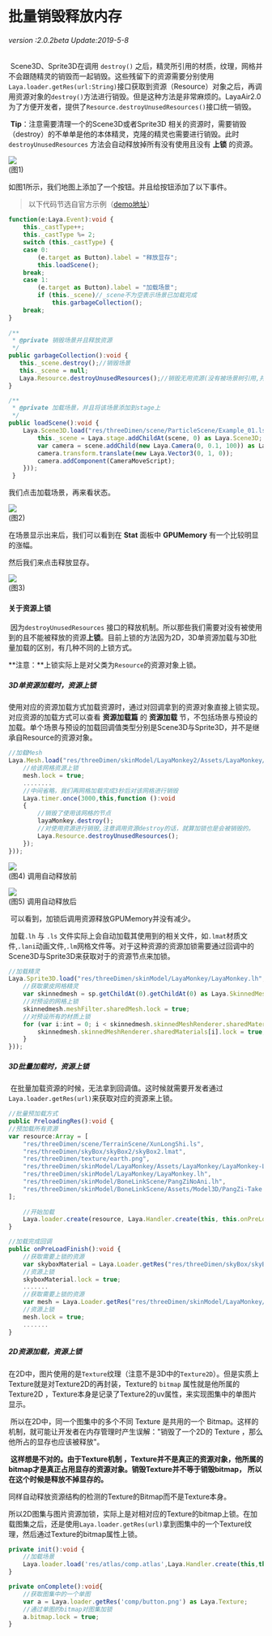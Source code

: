 # 批量销毁释放内存

###### *version :2.0.2beta   Update:2019-5-8*

​		Scene3D、Sprite3D在调用 `destroy()` 之后，精灵所引用的材质，纹理，网格并不会跟随精灵的销毁而一起销毁。这些残留下的资源需要分别使用`Laya.loader.getRes(url:String)`接口获取到资源（Resource）对象之后，再调用资源对象的`destroy()`方法进行销毁。但是这种方法是非常麻烦的。LayaAir2.0为了方便开发者，提供了`Resource.destroyUnusedResources()`接口统一销毁。

​	**Tip**：注意需要清理一个的Scene3D或者Sprite3D 相关的资源时，需要销毁（destroy）的不单单是他的本体精灵，克隆的精灵也需要进行销毁。此时`destroyUnusedResources` 方法会自动释放掉所有没有使用且没有 **上锁** 的资源。

![](img/1.png)<br>(图1)

如图1所示，我们地图上添加了一个按钮。并且给按钮添加了以下事件。

> 以下代码节选自官方示例（[demo地址](https://layaair.ldc.layabox.com/demo2/?language=ch&category=3d&group=Resource&name=GarbageCollection)）

```typescript
function(e:Laya.Event):void {
    this._castType++;
    this._castType %= 2;
    switch (this._castType) {
    case 0: 
    	(e.target as Button).label = "释放显存";
    	this.loadScene();
    break;
    case 1: 
    	(e.target as Button).label = "加载场景";
    	if (this._scene)//_scene不为空表示场景已加载完成
    		this.garbageCollection();
    break;
}
    
/**
 * @private 销毁场景并且释放资源
 */
public garbageCollection():void {
   this._scene.destroy();//销毁场景
   this._scene = null;
   Laya.Resource.destroyUnusedResources();//销毁无用资源(没有被场景树引用,并且没有加资源锁的)
}

/**
 * @private 加载场景，并且将该场景添加到stage上
 */
public loadScene():void {
    Laya.Scene3D.load("res/threeDimen/scene/ParticleScene/Example_01.ls", Laya.Handler.create(this, function(scene:Laya.Scene3D):void {
      	this._scene = Laya.stage.addChildAt(scene, 0) as Laya.Scene3D;
     	var camera = scene.addChild(new Laya.Camera(0, 0.1, 100)) as Laya.Camera;
    	camera.transform.translate(new Laya.Vector3(0, 1, 0));
     	camera.addComponent(CameraMoveScript);
    }));
 }
```

我们点击加载场景，再来看状态。

![](img/2.png)<br>(图2)

在场景显示出来后，我们可以看到在 **Stat** 面板中 **GPUMemory** 有一个比较明显的涨幅。

然后我们来点击释放显存。

![](img/3.png)<br>(图3)

#### 关于资源上锁

​		因为`destroyUnusedResources` 接口的释放机制。所以那些我们需要对没有被使用到的且不能被释放的资源**上锁**。目前上锁的方法因为2D，3D单资源加载与3D批量加载的区别，有几种不同的上锁方式。

​		**注意：**上锁实际上是对父类为`Resource`的资源对象上锁。

##### 3D单资源加载时，资源上锁

​		使用对应的资源加载方式加载资源时，通过对回调拿到的资源对象直接上锁实现。对应资源的加载方式可以查看 **资源加载篇** 的 **资源加载** 节，不包括场景与预设的加载。单个场景与预设的加载回调值类型分别是Scene3D与Sprite3D，并不是继承自Resource的资源对象。

```typescript
//加载Mesh
Laya.Mesh.load("res/threeDimen/skinModel/LayaMonkey2/Assets/LayaMonkey/LayaMonkey-LayaMonkey.lm", Laya.Handler.create(this, function(mesh:Laya.Mesh):void {
    //给该网格资源上锁
    mesh.lock = true;
	........
    //中间省略，我们再网格加载完成3秒后对该网格进行销毁
    Laya.timer.once(3000,this,function ():void 
    {
        //销毁了使用该网格的节点
        layaMonkey.destroy();
        //对使用资源进行销毁,注意调用资源destroy的话，就算加锁也是会被销毁的。
        Laya.Resource.destroyUnusedResources();
    });
}));
```

![](img/4.png)<br>(图4) 调用自动释放前

![](img/5.png)<br>(图5) 调用自动释放后

​	可以看到，加锁后调用资源释放GPUMemory并没有减少。

​	加载`.lh` 与 `.ls` 文件实际上会自动加载其使用到的相关文件，如`.lmat`材质文件,`.lani`动画文件,`.lm`网格文件等。对于这种资源的资源加锁需要通过回调中的Scene3D与Sprite3D来获取对于的资源节点来加锁。

```typescript
//加载精灵
Laya.Sprite3D.load("res/threeDimen/skinModel/LayaMonkey/LayaMonkey.lh", Laya.Handler.create(this, function(sp:Laya.Sprite3D):void {
    //获取蒙皮网格精灵
    var skinnedmesh = sp.getChildAt(0).getChildAt(0) as Laya.SkinnedMeshSprite3D;
    //对预设的网格上锁
    skinnedmesh.meshFilter.sharedMesh.lock = true;
    //对预设所有的材质上锁
    for (var i:int = 0; i < skinnedmesh.skinnedMeshRenderer.sharedMaterials.length;i++ ){
    	skinnedmesh.skinnedMeshRenderer.sharedMaterials[i].lock = true;
    }
}));
```

##### 3D批量加载时，资源上锁

​	在批量加载资源的时候，无法拿到回调值。这时候就需要开发者通过 `Laya.loader.getRes(url)`来获取对应的资源来上锁。

```typescript
//批量预加载方式
public PreloadingRes():void {
//预加载所有资源
var resource:Array = [
    "res/threeDimen/scene/TerrainScene/XunLongShi.ls",
    "res/threeDimen/skyBox/skyBox2/skyBox2.lmat",
    "res/threeDimen/texture/earth.png", 
    "res/threeDimen/skinModel/LayaMonkey/Assets/LayaMonkey/LayaMonkey-LayaMonkey.lm",
    "res/threeDimen/skinModel/LayaMonkey/LayaMonkey.lh", 
    "res/threeDimen/skinModel/BoneLinkScene/PangZiNoAni.lh",
    "res/threeDimen/skinModel/BoneLinkScene/Assets/Model3D/PangZi-Take 001.lani"
];
    
    //开始加载
    Laya.loader.create(resource, Laya.Handler.create(this, this.onPreLoadFinish));
}

//加载完成回调
public onPreLoadFinish():void {
    //获取需要上锁的资源
    var skyboxMaterial = Laya.Loader.getRes("res/threeDimen/skyBox/skyBox2/skyBox2.lmat") as Laya.BaseMaterial;
    //资源上锁
    skyboxMaterial.lock = true;
    .......
    //获取需要上锁的资源
    var mesh = Laya.Loader.getRes("res/threeDimen/skinModel/LayaMonkey/Assets/LayaMonkey/LayaMonkey-LayaMonkey.lm") as Laya.Mesh;
    //资源上锁 
	mesh.lock = true;
	.......
}
```

##### 2D资源加载，资源上锁

​	在2D中，图片使用的是`Texture`纹理（注意不是3D中的`Texture2D`）。但是实质上Texture就是对Texture2D的再封装，Texture的 `bitmap` 属性就是他所属的Texture2D ，Texture本身是记录了Texture2的uv属性，来实现图集中的单图片显示。

​	所以在2D中，同一个图集中的多个不同 Texture 是共用的一个 Bitmap。这样的机制，就可能让开发者在内存管理时产生误解："销毁了一个2D的 Texture ，那么他所占的显存也应该被释放"。

​	**这样想是不对的。由于Texture机制 ，Texture并不是真正的资源对象，他所属的bitmap才是真正占用显存的资源对象。销毁Texture并不等于销毁bitmap， 所以在这个时候是释放不掉显存的。**

同样自动释放资源结构的检测的Texture的Bitmap而不是Texture本身。

​	所以2D图集与图片资源加锁，实际上是对相对应的Texture的bitmap上锁。在加载图集之后，还是使用`Laya.loader.getRes(url)`拿到图集中的一个Texture纹理，然后通过Texture的bitmap属性上锁。

```typescript
private init():void {
	//加载场景
	Laya.loader.load('res/atlas/comp.atlas',Laya.Handler.create(this,this.onComplete));
}

private onComplete():void{
	//获取图集中的一个单图
	var a = Laya.loader.getRes('comp/button.png') as Laya.Texture;
	//通过单图的bitmap对图集加锁
	a.bitmap.lock = true;
}
```
